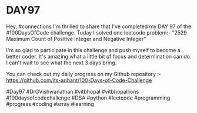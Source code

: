 # DAY97
Hey, #connections I'm thrilled to share that I've completed my DAY 97 of the #100DaysOfCode challenge. Today I solved one leetcode problem:- "2529 Maximum Count of Positive Integer and Negative Integer"

I'm so glad to participate in this challenge and push myself to become a better coder. It's amazing what a little bit of focus and determination can do. I can't wait to see what the next 3 days bring.

You can check out my daily progress on my Github repository :- https://github.com/its-arihant/100-Days-of-Code-Challenge

#Day97 #DrGVishwanathan #vitbhopal #vitbhopallions #100daysofcodechallenge #DSA #python #leetcode #programming #progress #coding #array #learning 
